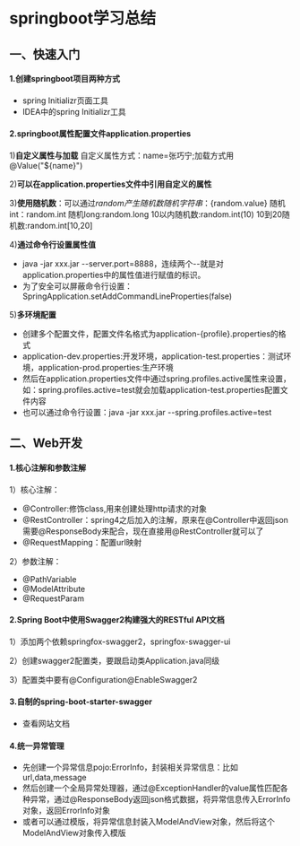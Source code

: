 # springboot学习总结

## 一、快速入门

#### 1.创建springboot项目两种方式

- spring Initializr页面工具
- IDEA中的spring Initializr工具

#### 2.springboot属性配置文件application.properties

1)**自定义属性与加载**
	自定义属性方式：name=张巧宁;加载方式用@Value("${name}")

2)**可以在application.properties文件中引用自定义的属性**

3)**使用随机数**：可以通过${random}产生随机数
	随机字符串：${random.value}
	随机int：random.int
	随机long:random.long
	10以内随机数:random.int(10)
	10到20随机数:random.int[10,20]

4)**通过命令行设置属性值**

- java -jar xxx.jar --server.port=8888，连续两个--就是对application.properties中的属性值进行赋值的标识。
- 为了安全可以屏蔽命令行设置：SpringApplication.setAddCommandLineProperties(false)

5)**多环境配置**

- 创建多个配置文件，配置文件名格式为application-{profile}.properties的格式
- application-dev.properties:开发环境，application-test.properties：测试环境，application-prod.properties:生产环境
- 然后在application.properties文件中通过spring.profiles.active属性来设置，如：spring.profiles.active=test就会加载application-test.properties配置文件内容
- 也可以通过命令行设置：java -jar xxx.jar --spring.profiles.active=test

## 二、Web开发

#### 1.核心注解和参数注解

1）核心注解：

- @Controller:修饰class,用来创建处理http请求的对象
- @RestController：spring4之后加入的注解，原来在@Controller中返回json需要@ResponseBody来配合，现在直接用@RestController就可以了
- @RequestMapping：配置url映射

2）参数注解：

- @PathVariable 
- @ModelAttribute
- @RequestParam 

#### 2.Spring Boot中使用Swagger2构建强大的RESTful API文档

1）添加两个依赖springfox-swagger2，springfox-swagger-ui

2）创建swagger2配置类，要跟启动类Application.java同级

3）配置类中要有@Configuration@EnableSwagger2

#### 3.自制的spring-boot-starter-swagger

- 查看网站文档

#### 4.统一异常管理

- 先创建一个异常信息pojo:ErrorInfo，封装相关异常信息：比如url,data,message
- 然后创建一个全局异常处理器，通过@ExceptionHandler的value属性匹配各种异常，通过@ResponseBody返回json格式数据，将异常信息传入ErrorInfo对象，返回ErrorInfo对象
- 或者可以通过模版，将异常信息封装入ModelAndView对象，然后将这个ModelAndView对象传入模版
